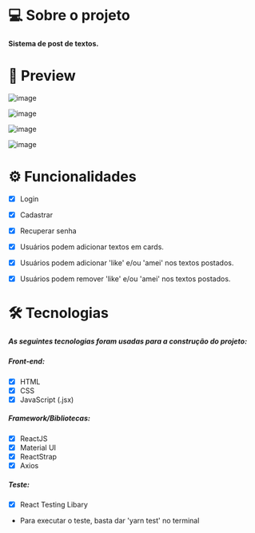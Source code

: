 # 💻 Sobre o projeto
####  Sistema de post de textos.

 # 🎥 Preview
![image](https://user-images.githubusercontent.com/75040066/122695600-3928fb80-d217-11eb-8911-01274c57b321.png)

![image](https://user-images.githubusercontent.com/75040066/122695615-46de8100-d217-11eb-923f-a85fc08f8b57.png)

![image](https://user-images.githubusercontent.com/75040066/122695623-4fcf5280-d217-11eb-8b0d-7c03c1f64f28.png)

![image](https://user-images.githubusercontent.com/75040066/123261228-db253e00-d4cc-11eb-9c92-c8bf41a387ef.png)

# ⚙ Funcionalidades
- [x] Login

- [x] Cadastrar

- [x] Recuperar senha

- [x] Usuários podem adicionar textos em cards.

- [x] Usuários podem adicionar 'like' e/ou 'amei' nos textos postados.

- [x] Usuários podem remover 'like' e/ou 'amei' nos textos postados.

# 🛠 Tecnologias
##### As seguintes tecnologias foram usadas para a construção do projeto:
##### Front-end:
- [x] HTML
- [x] CSS
- [x] JavaScript (.jsx)

##### Framework/Bibliotecas:
- [x] ReactJS
- [x] Material UI
- [x] ReactStrap
- [x] Axios 

##### Teste:
- [x] React Testing Libary
- Para executar o teste, basta dar 'yarn test' no terminal
